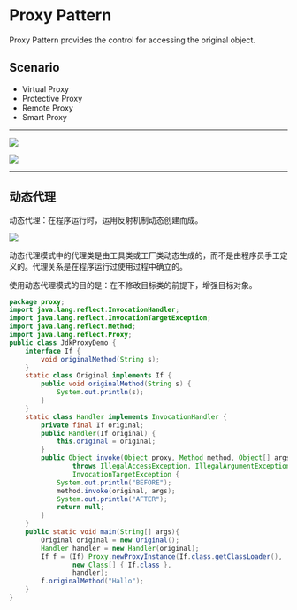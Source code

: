 # Proxy Pattern

Proxy Pattern provides the control for accessing the original object.

## Scenario
 - Virtual Proxy
 - Protective Proxy
 - Remote Proxy
 - Smart Proxy

---

![](https://www.javatpoint.com/images/designpattern/proxyuml.jpg)

![](https://www.tutorialspoint.com/design_pattern/images/proxy_pattern_uml_diagram.jpg)


---

## 动态代理

动态代理：在程序运行时，运用反射机制动态创建而成。

![](https://images-techhive-com.cdn.ampproject.org/ii/w1000/s/images.techhive.com/images/idge/imported/article/jvw/2000/11/jw-1110-proxy-100157716-orig.gif)

动态代理模式中的代理类是由工具类或工厂类动态生成的，而不是由程序员手工定义的。代理关系是在程序运行过使用过程中确立的。


使用动态代理模式的目的是：在不修改目标类的前提下，增强目标对象。


```java
package proxy;
import java.lang.reflect.InvocationHandler;
import java.lang.reflect.InvocationTargetException;
import java.lang.reflect.Method;
import java.lang.reflect.Proxy;
public class JdkProxyDemo {
    interface If {
        void originalMethod(String s);
    }
    static class Original implements If {
        public void originalMethod(String s) {
            System.out.println(s);
        }
    }
    static class Handler implements InvocationHandler {
        private final If original;
        public Handler(If original) {
            this.original = original;
        }
        public Object invoke(Object proxy, Method method, Object[] args)
                throws IllegalAccessException, IllegalArgumentException,
                InvocationTargetException {
            System.out.println("BEFORE");
            method.invoke(original, args);
            System.out.println("AFTER");
            return null;
        }
    }
    public static void main(String[] args){
        Original original = new Original();
        Handler handler = new Handler(original);
        If f = (If) Proxy.newProxyInstance(If.class.getClassLoader(),
                new Class[] { If.class },
                handler);
        f.originalMethod("Hallo");
    }
}
```
